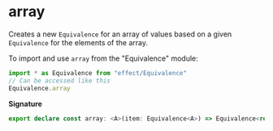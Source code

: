 # array

Creates a new `Equivalence` for an array of values based on a given `Equivalence` for the elements of the array.

To import and use `array` from the "Equivalence" module:

```ts
import * as Equivalence from "effect/Equivalence"
// Can be accessed like this
Equivalence.array
```

**Signature**

```ts
export declare const array: <A>(item: Equivalence<A>) => Equivalence<readonly A[]>
```

